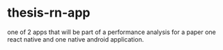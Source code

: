 # thesis-rn-app

one of 2 apps that will be part of a performance analysis for a paper
one react native and one native android application.

